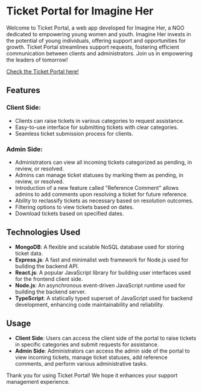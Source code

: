 # Ticket Portal for Imagine Her

Welcome to Ticket Portal, a web app developed for Imagine Her, a NGO dedicated to empowering young women and youth. Imagine Her invests in the potential of young individuals, offering support and opportunities for growth. Ticket Portal streamlines support requests, fostering efficient communication between clients and administrators. Join us in empowering the leaders of tomorrow!


[Check the Ticket Portal here!](https://ticketportal.netlify.app/)

## Features

### Client Side:
- Clients can raise tickets in various categories to request assistance.
- Easy-to-use interface for submitting tickets with clear categories.
- Seamless ticket submission process for clients.

### Admin Side:
- Administrators can view all incoming tickets categorized as pending, in review, or resolved.
- Admins can manage ticket statuses by marking them as pending, in review, or resolved.
- Introduction of a new feature called "Reference Comment" allows admins to add comments upon resolving a ticket for future reference.
- Ability to reclassify tickets as necessary based on resolution outcomes.
- Filtering options to view tickets based on dates.
- Download tickets based on specified dates.

## Technologies Used
- **MongoDB**: A flexible and scalable NoSQL database used for storing ticket data.
- **Express.js**: A fast and minimalist web framework for Node.js used for building the backend API.
- **React.js**: A popular JavaScript library for building user interfaces used for the frontend client side.
- **Node.js**: An asynchronous event-driven JavaScript runtime used for building the backend server.
- **TypeScript**: A statically typed superset of JavaScript used for backend development, enhancing code maintainability and reliability.
  
## Usage
- **Client Side**: Users can access the client side of the portal to raise tickets in specific categories and submit requests for assistance.
- **Admin Side**: Administrators can access the admin side of the portal to view incoming tickets, manage ticket statuses, add reference comments, and perform various administrative tasks.

Thank you for using Ticket Portal! We hope it enhances your support management experience.
